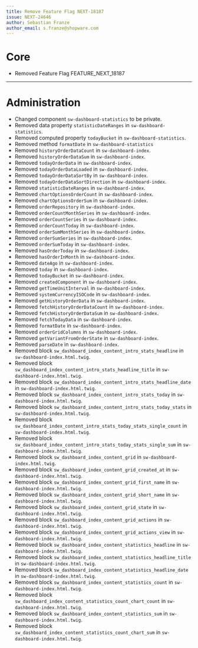 ```yaml
---
title: Remove Feature Flag NEXT-18187
issue: NEXT-24646
author: Sebastian Franze
author_email: s.franze@shopware.com
---
```

# Core
* Removed Feature Flag FEATURE_NEXT_18187
___
# Administration
* Changed component `sw-dashboard-statistics` to be private.
* Removed data property `statisticDateRanges` in `sw-dashboard-statistics`.
* Removed computed property `todayBucket` in `sw-dashboard-statistics`.
* Removed method `formatDate` in `sw-dashboard-statistics`
* Removed `historyOrderDataCount` in `sw-dashboard-index`.
* Removed `historyOrderDataSum` in `sw-dashboard-index`.
* Removed `todayOrderData` in `sw-dashboard-index`.
* Removed `todayOrderDataLoaded` in `sw-dashboard-index`.
* Removed `todayOrderDataSortBy` in `sw-dashboard-index`.
* Removed `todayOrderDataSortDirection` in `sw-dashboard-index`.
* Removed `statisticDateRanges` in `sw-dashboard-index`.
* Removed `chartOptionsOrderCount` in `sw-dashboard-index`.
* Removed `chartOptionsOrderSum` in `sw-dashboard-index`.
* Removed `orderRepository` in `sw-dashboard-index`.
* Removed `orderCountMonthSeries` in `sw-dashboard-index`.
* Removed `orderCountSeries` in `sw-dashboard-index`.
* Removed `orderCountToday` in `sw-dashboard-index`.
* Removed `orderSumMonthSeries` in `sw-dashboard-index`.
* Removed `orderSumSeries` in `sw-dashboard-index`.
* Removed `orderSumToday` in `sw-dashboard-index`.
* Removed `hasOrderToday` in `sw-dashboard-index`.
* Removed `hasOrderInMonth` in `sw-dashboard-index`.
* Removed `dateAgo` in `sw-dashboard-index`.
* Removed `today` in `sw-dashboard-index`.
* Removed `todayBucket` in `sw-dashboard-index`.
* Removed `createdComponent` in `sw-dashboard-index`.
* Removed `getTimeUnitInterval` in `sw-dashboard-index`.
* Removed `systemCurrencyISOCode` in `sw-dashboard-index`.
* Removed `getHistoryOrderData` in `sw-dashboard-index`.
* Removed `fetchHistoryOrderDataCount` in `sw-dashboard-index`.
* Removed `fetchHistoryOrderDataSum` in `sw-dashboard-index`.
* Removed `fetchTodayData` in `sw-dashboard-index`.
* Removed `formatDate` in `sw-dashboard-index`.
* Removed `orderGridColumns` in `sw-dashboard-index`.
* Removed `getVariantFromOrderState` in `sw-dashboard-index`.
* Removed `parseDate` in `sw-dashboard-index`.
* Removed block `sw_dashboard_index_content_intro_stats_headline` in `sw-dashboard-index.html.twig`.
* Removed block `sw_dashboard_index_content_intro_stats_headline_title` in `sw-dashboard-index.html.twig`.
* Removed block `sw_dashboard_index_content_intro_stats_headline_date` in `sw-dashboard-index.html.twig`.
* Removed block `sw_dashboard_index_content_intro_stats_today` in `sw-dashboard-index.html.twig`.
* Removed block `sw_dashboard_index_content_intro_stats_today_stats` in `sw-dashboard-index.html.twig`.
* Removed block `sw_dashboard_index_content_intro_stats_today_stats_single_count` in `sw-dashboard-index.html.twig`.
* Removed block `sw_dashboard_index_content_intro_stats_today_stats_single_sum` in `sw-dashboard-index.html.twig`.
* Removed block `sw_dashboard_index_content_grid` in `sw-dashboard-index.html.twig`.
* Removed block `sw_dashboard_index_content_grid_created_at` in `sw-dashboard-index.html.twig`.
* Removed block `sw_dashboard_index_content_grid_first_name` in `sw-dashboard-index.html.twig`.
* Removed block `sw_dashboard_index_content_grid_short_name` in `sw-dashboard-index.html.twig`.
* Removed block `sw_dashboard_index_content_grid_state` in `sw-dashboard-index.html.twig`.
* Removed block `sw_dashboard_index_content_grid_actions` in `sw-dashboard-index.html.twig`.
* Removed block `sw_dashboard_index_content_grid_actions_view` in `sw-dashboard-index.html.twig`.
* Removed block `sw_dashboard_index_content_statistics_headline` in `sw-dashboard-index.html.twig`.
* Removed block `sw_dashboard_index_content_statistics_headline_title` in `sw-dashboard-index.html.twig`.
* Removed block `sw_dashboard_index_content_statistics_headline_date` in `sw-dashboard-index.html.twig`.
* Removed block `sw_dashboard_index_content_statistics_count` in `sw-dashboard-index.html.twig`.
* Removed block `sw_dashboard_index_content_statistics_count_chart_count` in `sw-dashboard-index.html.twig`.
* Removed block `sw_dashboard_index_content_statistics_sum` in `sw-dashboard-index.html.twig`.
* Removed block `sw_dashboard_index_content_statistics_count_chart_sum` in `sw-dashboard-index.html.twig`.
